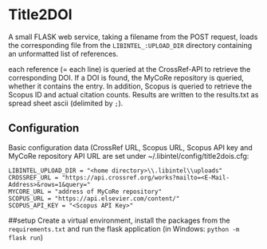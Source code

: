 # Title2DOI

A small FLASK web service, taking a filename from the POST request, loads the corresponding file from the 
`LIBINTEL_:UPLOAD_DIR` directory containing an unformatted list of references.
 
each reference (= each line) is queried at the CrossRef-API to retrieve the corresponding DOI.
If a DOI is found, the MyCoRe repository is queried, whether it contains the entry. In addition,
Scopus is queried to retrieve the Scopus ID and actual citation counts. Results are written to the results.txt as spread sheet ascii (delimited by `;`).

## Configuration

Basic configuration data (CrossRef URL, Scopus URL, Scopus API key and MyCoRe repository API URL are set under ~/.libintel/config/title2dois.cfg:
```
LIBINTEL_UPLOAD_DIR = "<home directory>\\.libintel\\uploads"
CROSSREF_URL = "https://api.crossref.org/works?mailto=<E-Mail-Address>&rows=1&query="
MYCORE_URL = "address of MyCoRe repository"
SCOPUS_URL = "https://api.elsevier.com/content/"
SCOPUS_API_KEY = "<Scopus API Key>"
```

##setup
Create a virtual environment, install the packages from the `requirements.txt` and run the flask application
 (in Windows: `python -m flask run`)